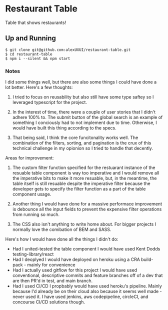 # Restaurant Table
Table that shows restaurants!

## Up and Running
```
$ git clone git@github.com:alexUXUI/restaurant-table.git
$ cd restaurant-table
$ npm i --silent && npm start
```

### Notes

I did some things well, but there are also some things I could have done a lot better. Here's a few thoughts:

1) I tried to focus on reusability but also still have some type saftey so I leveraged typescript for the project. 

2) In the interest of time, there were a couple of user stories that I didn't adhere 100% to.
The submit button of the global search is an example of something I conciously had to 
not implement due to time. Otherwise, I would have built this thing according to the specs.

3) That being said, I think the core funcitonality works well. The combination of the filters, sorting, and pagination is the crux of this technical challenge in my opionion so I tried to handle that decently.

Areas for improvement:
1) The custom filter function specified for the restuarant instance of the resuable table component is way too imperative and I would remove all the imperative bits to make it more resuable, but, in the meantime, the table itself is still resuable despite the imperative filter because the developer gets to specify the filter function as a part of the table component usage.

2) Another thing I would have done for a massive performace improvement is debounce all the input fields to
prevent the expensive filter operations from running so much. 

3) The CSS also isn't anything to write home about. For bigger projects I normally love the comibation of BEM and SASS.

Here's how I would have done all the things I didn't do:
- Had I united-tested the table component I would have used Kent Dodds testing-library/react
- Had I deoplyed I would have deployed on heroku using a CRA build-pack - mainly for convenience 
- Had I actually used gitflow for this project I would have used conventional, descriptive 
    commits and feature branches off of a dev that are then PR'd in test, and main branch. 
- Had I used CI/CD I propbably would have used heroku's pipeline. Mainly because I'd already be on their cloud also because it seems
well made - never used it. I have used jenkins, aws codepipeline, circleCI, and concourse CI/CD solutions though. 

